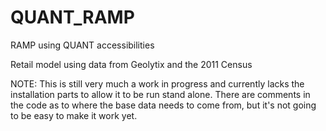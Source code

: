 # QUANT_RAMP
RAMP using QUANT accessibilities

Retail model using data from Geolytix and the 2011 Census

NOTE:
This is still very much a work in progress and currently lacks the installation parts to allow it to be run stand alone.
There are comments in the code as to where the base data needs to come from, but it's not going to be easy to make
it work yet.
